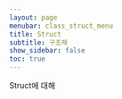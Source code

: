 ```yaml
---
layout: page
menubar: class_struct_menu
title: Struct
subtitle: 구조체
show_sidebar: false
toc: true
---
```


Struct에 대해